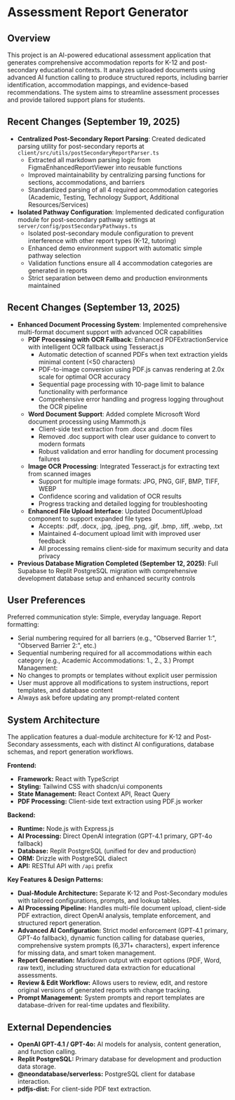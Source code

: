 # Assessment Report Generator

## Overview
This project is an AI-powered educational assessment application that generates comprehensive accommodation reports for K-12 and post-secondary educational contexts. It analyzes uploaded documents using advanced AI function calling to produce structured reports, including barrier identification, accommodation mappings, and evidence-based recommendations. The system aims to streamline assessment processes and provide tailored support plans for students.

## Recent Changes (September 19, 2025)
- **Centralized Post-Secondary Report Parsing**: Created dedicated parsing utility for post-secondary reports at `client/src/utils/postSecondaryReportParser.ts`
  - Extracted all markdown parsing logic from FigmaEnhancedReportViewer into reusable functions
  - Improved maintainability by centralizing parsing functions for sections, accommodations, and barriers
  - Standardized parsing of all 4 required accommodation categories (Academic, Testing, Technology Support, Additional Resources/Services)
- **Isolated Pathway Configuration**: Implemented dedicated configuration module for post-secondary pathway settings at `server/config/postSecondaryPathways.ts`
  - Isolated post-secondary module configuration to prevent interference with other report types (K-12, tutoring)
  - Enhanced demo environment support with automatic simple pathway selection
  - Validation functions ensure all 4 accommodation categories are generated in reports
  - Strict separation between demo and production environments maintained

## Recent Changes (September 13, 2025)
- **Enhanced Document Processing System**: Implemented comprehensive multi-format document support with advanced OCR capabilities
  - **PDF Processing with OCR Fallback**: Enhanced PDFExtractionService with intelligent OCR fallback using Tesseract.js
    - Automatic detection of scanned PDFs when text extraction yields minimal content (<50 characters)
    - PDF-to-image conversion using PDF.js canvas rendering at 2.0x scale for optimal OCR accuracy
    - Sequential page processing with 10-page limit to balance functionality with performance
    - Comprehensive error handling and progress logging throughout the OCR pipeline
  - **Word Document Support**: Added complete Microsoft Word document processing using Mammoth.js
    - Client-side text extraction from .docx and .docm files
    - Removed .doc support with clear user guidance to convert to modern formats
    - Robust validation and error handling for document processing failures
  - **Image OCR Processing**: Integrated Tesseract.js for extracting text from scanned images
    - Support for multiple image formats: JPG, PNG, GIF, BMP, TIFF, WEBP
    - Confidence scoring and validation of OCR results
    - Progress tracking and detailed logging for troubleshooting
  - **Enhanced File Upload Interface**: Updated DocumentUpload component to support expanded file types
    - Accepts: .pdf, .docx, .jpg, .jpeg, .png, .gif, .bmp, .tiff, .webp, .txt
    - Maintained 4-document upload limit with improved user feedback
    - All processing remains client-side for maximum security and data privacy
- **Previous Database Migration Completed (September 12, 2025)**: Full Supabase to Replit PostgreSQL migration with comprehensive development database setup and enhanced security controls

## User Preferences
Preferred communication style: Simple, everyday language.
Report formatting:
- Serial numbering required for all barriers (e.g., "Observed Barrier 1:", "Observed Barrier 2:", etc.)
- Sequential numbering required for all accommodations within each category (e.g., Academic Accommodations: 1., 2., 3.)
Prompt Management:
- No changes to prompts or templates without explicit user permission
- User must approve all modifications to system instructions, report templates, and database content
- Always ask before updating any prompt-related content

## System Architecture
The application features a dual-module architecture for K-12 and Post-Secondary assessments, each with distinct AI configurations, database schemas, and report generation workflows.

**Frontend:**
-   **Framework:** React with TypeScript
-   **Styling:** Tailwind CSS with shadcn/ui components
-   **State Management:** React Context API, React Query
-   **PDF Processing:** Client-side text extraction using PDF.js worker

**Backend:**
-   **Runtime:** Node.js with Express.js
-   **AI Processing:** Direct OpenAI integration (GPT-4.1 primary, GPT-4o fallback)
-   **Database:** Replit PostgreSQL (unified for dev and production)
-   **ORM:** Drizzle with PostgreSQL dialect
-   **API:** RESTful API with `/api` prefix

**Key Features & Design Patterns:**
-   **Dual-Module Architecture:** Separate K-12 and Post-Secondary modules with tailored configurations, prompts, and lookup tables.
-   **AI Processing Pipeline:** Handles multi-file document upload, client-side PDF extraction, direct OpenAI analysis, template enforcement, and structured report generation.
-   **Advanced AI Configuration:** Strict model enforcement (GPT-4.1 primary, GPT-4o fallback), dynamic function calling for database queries, comprehensive system prompts (6,371+ characters), expert inference for missing data, and smart token management.
-   **Report Generation:** Markdown output with export options (PDF, Word, raw text), including structured data extraction for educational assessments.
-   **Review & Edit Workflow:** Allows users to review, edit, and restore original versions of generated reports with change tracking.
-   **Prompt Management:** System prompts and report templates are database-driven for real-time updates and flexibility.

## External Dependencies
-   **OpenAI GPT-4.1 / GPT-4o:** AI models for analysis, content generation, and function calling.
-   **Replit PostgreSQL:** Primary database for development and production data storage.
-   **@neondatabase/serverless:** PostgreSQL client for database interaction.
-   **pdfjs-dist:** For client-side PDF text extraction.